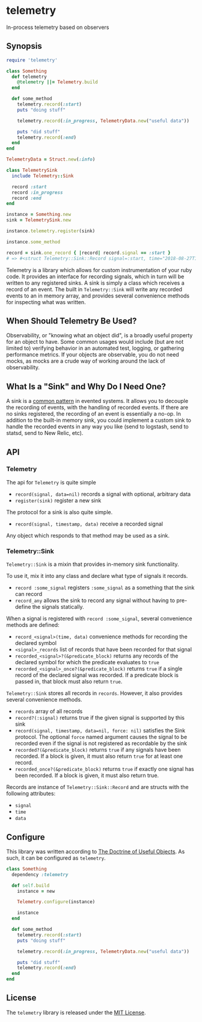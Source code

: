 # telemetry

In-process telemetry based on observers

## Synopsis

```ruby
require 'telemetry'

class Something
  def telemetry
    @telemetry ||= Telemetry.build
  end

  def some_method
    telemetry.record(:start)
    puts "doing stuff"

    telemetry.record(:in_progress, TelemetryData.new("useful data"))

    puts "did stuff"
    telemetry.record(:end)
  end
end

TelemetryData = Struct.new(:info)

class TelemetrySink
  include Telemetry::Sink

  record :start
  record :in_progress
  record :end
end

instance = Something.new
sink = TelemetrySink.new

instance.telemetry.register(sink)

instance.some_method

record = sink.one_record { |record| record.signal == :start }
# => #<struct Telemetry::Sink::Record signal=:start, time="2018-08-27T13:21:23.47663Z", data=nil>
```

Telemetry is a library which allows for custom instrumentation of your ruby code. It provides an interface for recording signals, which in turn will be written to any registered sinks. A sink is simply a class
which receives a record of an event. The built in `Telemetry::Sink` will write any recorded events to an in memory array, and provides several convenience methods for inspecting what was written.

## When Should Telemetry Be Used?

Observability, or "knowing what an object did", is a broadly useful property for an object to have. Some common usages would include (but are not limited to) verifying behavior in an automated test, logging, or gathering performance metrics. If your objects are observable, you do not need mocks, as mocks are a crude way of working around the lack of observability.

## What Is a "Sink" and Why Do I Need One?

A sink is a [common pattern](https://en.wikipedia.org/wiki/Sink_(computing)) in evented systems. It allows you to decouple the recording of events, with the handling of recorded events. If there are no sinks registered, the recording of an event is essentially a no-op. In addition to the built-in memory sink, you could implement a custom sink to handle the recorded events in any way you like (send to logstash, send to statsd, send to New Relic, etc).

## API

### Telemetry

The api for `Telemetry` is quite simple

- `record(signal, data=nil)` records a signal with optional, arbitrary data
- `register(sink)` register a new sink

The protocol for a sink is also quite simple.

- `record(signal, timestamp, data)` receive a recorded signal

Any object which responds to that method may be used as a sink.

### Telemetry::Sink

`Telemetry::Sink` is a mixin that provides in-memory sink functionality.

To use it, mix it into any class and declare what type of signals
it records.

- `record :some_signal` registers `:some_signal` as a something that the sink can record
- `record_any` allows the sink to record any signal without having to pre-define the signals statically.

When a signal is registered with `record :some_signal`, several convenience methods are defined:

- `record_<signal>(time, data)` convenience methods for recording the declared symbol
- `<signal>_records` list of records that have been recorded for that signal
- `recorded_<signal>?(&predicate_block)` returns any records of the declared symbol for which the predicate evaluates to `true`
- `recorded_<signal>_once?(&predicate_block)` returns `true` if a single record of the declared signal was recorded. If a predicate block is passed in, that block must also return `true`.

`Telemetry::Sink` stores all records in `records`. However, it also provides several convenience methods.

- `records` array of all records
- `record?(:signal)` returns true if the given signal is supported by this sink
- `record(signal, timestamp, data=nil, force: nil)` satisfies the Sink protocol. The optional `force` named argument causes the signal to be recorded even if the signal is not registered as recordable by the sink
- `recorded?(&predicate_block)` returns `true` if any signals have been recorded. If a block is given, it must also return `true` for at least one record.
- `recorded_once?(&predicate_block)` returns `true` if exactly one signal has been recorded. If a block is given, it must also return true.

Records are instance of `Telemetry::Sink::Record` and are structs with the following attributes:

- `signal`
- `time`
- `data`

## Configure

This library was written according to [The Doctrine of Useful Objects](http://docs.eventide-project.org/user-guide/useful-objects.html). As such, it can be configured as `telemetry`.

```ruby
class Something
  dependency :telemetry

  def self.build
    instance = new

    Telemetry.configure(instance)

    instance
  end

  def some_method
    telemetry.record(:start)
    puts "doing stuff"

    telemetry.record(:in_progress, TelemetryData.new("useful data"))

    puts "did stuff"
    telemetry.record(:end)
  end
end
```

## License

The `telemetry` library is released under the [MIT License](
https://github.com/eventide-project/telemetry/blob/master/MIT-License.txt).
